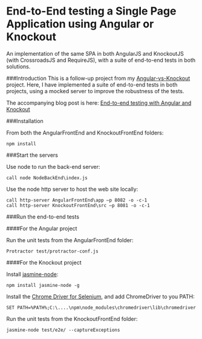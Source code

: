 End-to-End testing a Single Page Application using Angular or Knockout
===================

An implementation of the same SPA in both AngularJS and KnockoutJS (with CrossroadsJS and RequireJS), with a suite of end-to-end tests in both solutions.

###Introduction
This is a follow-up project from my [Angular-vs-Knockout](https://github.com/DevAndyLee/Angular-vs-Knockout) project. Here, I have implemented a suite of end-to-end tests in both projects, using a mocked server to improve the robustness of the tests.

The accompanying blog post is here:
[End-to-end testing with Angular and Knockout](http://www.scottlogic.com/blog/2014/08/06/angular-knockout-e2e-testing.html)

###Installation

From both the AngularFrontEnd and KnockoutFrontEnd folders:
```
npm install
```

###Start the servers

Use node to run the back-end server:

```
call node NodeBackEnd\index.js
```

Use the node http server to host the web site locally:

```
call http-server AngularFrontEnd\app –p 8082 -o -c-1
call http-server KnockoutFrontEnd\src –p 8081 -o -c-1
```

###Run the end-to-end tests

####For the Angular project

Run the unit tests from the AngularFrontEnd folder:

```
Protractor test/protractor-conf.js
```

####For the Knockout project

Install [jasmine-node](https://github.com/mhevery/jasmine-node): 

```
npm install jasmine-node -g
```

Install the [Chrome Driver for Selenium](https://code.google.com/p/selenium/wiki/ChromeDriver), and add ChromeDriver to you PATH:

```
SET PATH=%PATH%;C:\....\npm\node_modules\chromedriver\lib\chromedriver
```

Run the unit tests from the KnockoutFrontEnd folder:

```
jasmine-node test/e2e/ --captureExceptions
```
